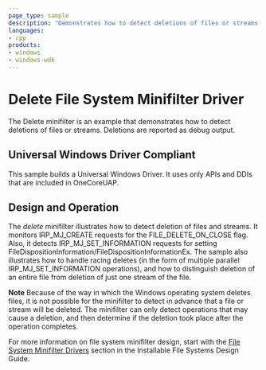 ```yaml
---
page_type: sample
description: "Demonstrates how to detect deletions of files or streams."
languages:
- cpp
products:
- windows
- windows-wdk
---
```


<!---
    name: Delete File System Minifilter Driver
    platform: WDM
    language: cpp
    category: FileSystem
    description: Demonstrates how to detect deletions of files or streams.
    samplefwlink: http://go.microsoft.com/fwlink/p/?LinkId=617649
--->

# Delete File System Minifilter Driver

The Delete minifilter is an example that demonstrates how to detect deletions of files or streams. Deletions are reported as debug output.

## Universal Windows Driver Compliant

This sample builds a Universal Windows Driver. It uses only APIs and DDIs that are included in OneCoreUAP.

## Design and Operation

The *delete* minifilter illustrates how to detect deletion of files and streams. It monitors IRP\_MJ\_CREATE requests for the FILE\_DELETE\_ON\_CLOSE flag. Also, it detects IRP\_MJ\_SET\_INFORMATION requests for setting FileDispositionInformation/FileDispositionInformationEx. The sample also illustrates how to handle racing deletes (in the form of multiple parallel IRP\_MJ\_SET\_INFORMATION operations), and how to distinguish deletion of an entire file from deletion of just one stream of the file.

**Note** Because of the way in which the Windows operating system deletes files, it is not possible for the minifilter to detect in advance that a file or stream will be deleted. The minifilter can only detect operations that may cause a deletion, and then determine if the deletion took place after the operation completes.

For more information on file system minifilter design, start with the [File System Minifilter Drivers](http://msdn.microsoft.com/en-us/library/windows/hardware/ff540402) section in the Installable File Systems Design Guide.